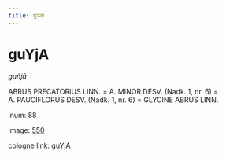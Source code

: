 ```yaml
---
title: गुञ्जा
---
```


# guYjA

<i>guñjā</i>  <div n="P" /><bot>ABRUS PRECATORIUS LINN.</bot> = <bot>A. MINOR DESV.</bot> (Nadk. 1, nr. 6) = <div n="lb" /><bot>A. PAUCIFLORUS DESV.</bot> (Nadk. 1, nr. 6) = <bot>GLYCINE ABRUS LINN.</bot>

lnum: 88

image: [550](https://www.sanskrit-lexicon.uni-koeln.de/scans/csl-apidev/servepdf.php?dict=snp&page=550)

cologne link: [guYjA](https://sanskrit-lexicon.uni-koeln.de/scans/csl-apidev/getword.php?dict=snp&key=guYjA)

